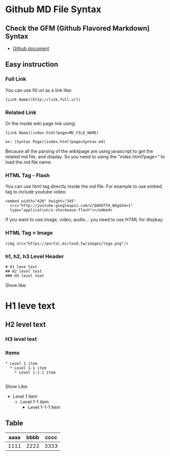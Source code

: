 Github MD File Syntax
===

## Check the GFM (Github Flavored Markdown) Syntax

* [Github document](https://help.github.com/articles/github-flavored-markdown)

## Easy instruction

### Full Link
You can use fill url as a link like:
```
[Link Name](http://link.full.url)
```

### Related Link
Or the inside wiki page link using:
```
[Link Name](index.html?page=MD_FILE_NAME)

ex: [Syntax Page](index.html?page=Syntax.md)
```
Because all the parsing of the wikitpage are using javascript to get the related md file, and display. So you need to using the "index.html?page=" to load the md file name. 

### HTML Tag - Flash
You can use html tag directly inside the md file. For example to use embed tag to include youtube video:
```
<embed width="420" height="345" 
  src="http://youtube.googleapis.com/v/QdHGTfH_WGg&hd=1" 
  type="application/x-shockwave-flash"></embed> 
```

If you want to use image, video, audio... you need to use HTML for dispkay.


### HTML Tag = Image
```
<img src="https://portal.micloud.tw/images/logo.png"/>
```

### h1, h2, h3 Level Header
```
# H1 leve text
## H2 level text
### H3 level text
```
Show like:
# H1 leve text
## H2 level text
### H3 level text

### Items
```
* Level 1 item
  * Level 1-1 item
    * Level 1-1-1 item


```

Show Like:

* Level 1 item
  * Level 1-1 item
    * Level 1-1-1 item


## Table

| aaaa | bbbb | cccc |
| ---- | ---- | ---- |
| 1111 | 2222 | 3333 |

